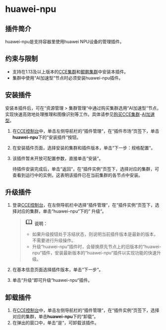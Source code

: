 # huawei-npu<a name="cce_01_0239"></a>

## 插件简介<a name="section173631312185614"></a>

huawei-npu是支持容器里使用huawei NPU设备的管理插件。

## 约束与限制<a name="section11172124718374"></a>

-   支持在1.13及以上版本的[CCE集群](购买CCE集群.md)和[鲲鹏集群](购买鲲鹏集群.md)中安装本插件。
-   集群中使用“AI加速型“节点时必须安装huawei-npu插件。

## 安装插件<a name="section189463341114"></a>

安装本插件后，可在“资源管理 \> 集群管理“中通过购买集群选用“AI加速型“节点，实现快速高效地处理推理和图像识别等工作。具体请参见[购买CCE集群](购买CCE集群.md)-[AI加速型](购买CCE集群.md#li2017145914913)。

1.  在[CCE控制台](https://console.huaweicloud.com/cce2.0/?utm_source=helpcenter)中，单击左侧导航栏的“插件管理“，在“插件市场“页签下，单击**huawei-npu**下的“安装插件“按钮。
2.  在安装插件页面，选择安装的集群和插件版本，单击“下一步：规格配置“。
3.  该插件暂未开放可配置参数，直接单击“安装“。

    待插件安装完成后，单击“返回“，在“插件实例“页签下，选择对应的集群，可查看到运行中的实例，这表明该插件已在当前集群的各节点中安装。


## 升级插件<a name="section23441939916"></a>

1.  登录[CCE控制台](https://console.huaweicloud.com/cce2.0/?utm_source=helpcenter)，在左侧导航栏中选择“插件管理“，在“插件实例“页签下，选择对应的集群，单击“huawei-npu“下的“ 升级“。

    >![](public_sys-resources/icon-note.gif) **说明：** 
    >-   如果升级按钮处于冻结状态，则说明当前插件版本是最新的版本，不需要进行升级操作。
    >-   升级“huawei-npu“插件时，会替换原先节点上的旧版本的“huawei-npu“插件，安装最新版本的“huawei-npu“插件以实现功能的快速升级。

2.  在基本信息页面选择插件版本，单击“下一步“。
3.  单击“升级“即可升级“huawei-npu“插件。

## 卸载插件<a name="section1395073191112"></a>

1.  在[CCE控制台](https://console.huaweicloud.com/cce2.0/?utm_source=helpcenter)中，单击左侧导航栏的“插件管理“，在“插件实例“页签下，选择对应的集群，单击**huawei-npu**下的“卸载“。
2.  在弹出的窗口中，单击“是“，可卸载该插件。

